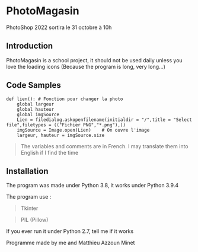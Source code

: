 # PhotoMagasin
PhotoShop 2022 sortira le 31 octobre à 10h
## Introduction

PhotoMagasin is a school project, it should not be used daily unless you love the loading icons (Because the program is long, very long...)


## Code Samples

```
def lien(): # Fonction pour changer la photo
    global largeur
    global hauteur
    global imgSource
    Lien = filedialog.askopenfilename(initialdir = "/",title = "Select file",filetypes = (("Fichier PNG","*.png"),))
    imgSource = Image.open(Lien)    # On ouvre l'image 
    largeur, hauteur = imgSource.size
```
> The variables and comments are in French.
I may translate them into English if I find the time

## Installation

The program was made under Python 3.8, it works under Python 3.9.4

The program use :
> Tkinter

> PIL (Pillow)

If you ever run it under Python 2.7, tell me if it works 

Programme made by me and Matthieu Azzoun Minet
